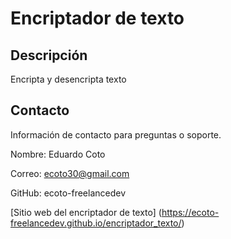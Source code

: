 # Encriptador de texto

## Descripción
Encripta y desencripta texto

## Contacto
Información de contacto para preguntas o soporte.

Nombre: Eduardo Coto

Correo: ecoto30@gmail.com

GitHub: ecoto-freelancedev

[Sitio web del encriptador de texto] (https://ecoto-freelancedev.github.io/encriptador_texto/)
